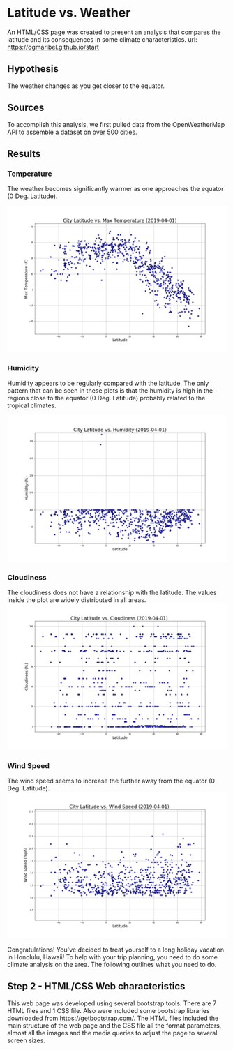 # Latitude vs. Weather
An HTML/CSS page was created to present an analysis that compares the latitude and its consequences in some climate characteristics.
url: https://ogmaribel.github.io/start

## Hypothesis
The weather changes as you get closer to the equator.

## Sources
To accomplish this analysis, we first pulled data from the OpenWeatherMap API to assemble a dataset on over 500 cities.

## Results
### Temperature
The weather becomes significantly warmer as one approaches the equator (0 Deg. Latitude).

![Temperature](images/Fig1.1.png)

### Humidity
Humidity appears to be regularly compared with the latitude. The only pattern that can be seen in these plots is that the humidity is high in the regions close to the equator (0 Deg. Latitude) probably related to the tropical climates.

![Humidity](images/Fig2.1.png)

### Cloudiness
The cloudiness does not have a relationship with the latitude. The values inside the plot are widely distributed in all areas.
![Cloudiness](images/Fig3.1.png)

### Wind Speed
The wind speed seems to increase the further away from the equator (0 Deg. Latitude).
![Wind-Speed](images/Fig4.1.png)




Congratulations! You've decided to treat yourself to a long holiday vacation in Honolulu, Hawaii! To help with your trip planning, you need to do some climate analysis on the area. The following outlines what you need to do.

## Step 2 - HTML/CSS Web characteristics
This web page was developed using several bootstrap tools.
There are 7 HTML files and 1 CSS file. Also were included some bootstrap libraries downloaded from https://getbootstrap.com/.
The HTML files included the main structure of the web page and the CSS file all the format parameters, almost all the images and the media queries to adjust the page to several screen sizes.

